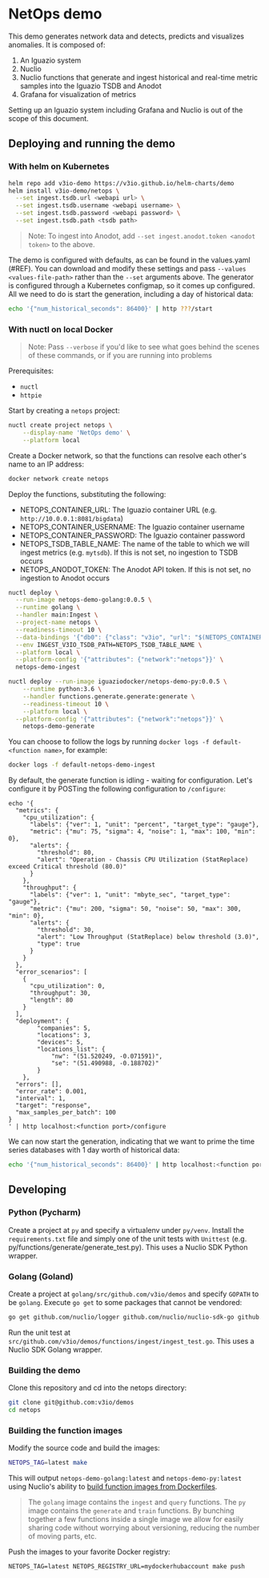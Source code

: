 # NetOps demo

This demo generates network data and detects, predicts and visualizes anomalies. It is composed of:
1. An Iguazio system
2. Nuclio
3. Nuclio functions that generate and ingest historical and real-time metric samples into the Iguazio TSDB and Anodot
4. Grafana for visualization of metrics

Setting up an Iguazio system including Grafana and Nuclio is out of the scope of this document. 

## Deploying and running the demo

### With helm on Kubernetes
```sh
helm repo add v3io-demo https://v3io.github.io/helm-charts/demo
helm install v3io-demo/netops \
  --set ingest.tsdb.url <webapi url> \
  --set ingest.tsdb.username <webapi username> \
  --set ingest.tsdb.password <webapi password> \
  --set ingest.tsdb.path <tsdb path>
```

> Note: To ingest into Anodot, add `--set ingest.anodot.token <anodot token>` to the above. 

The demo is configured with defaults, as can be found in the values.yaml (#REF). You can download and modify these settings and pass `--values <values-file-path>` rather than the `--set` arguments above. The generator is configured through a Kubernetes configmap, so it comes up configured. All we need to do is start the generation, including a day of historical data:

```sh
echo '{"num_historical_seconds": 86400}' | http ???/start
```

### With nuctl on local Docker
> Note: Pass `--verbose` if you'd like to see what goes behind the scenes of these commands, or if you are running into problems

Prerequisites:
* `nuctl`
* `httpie`

Start by creating a `netops` project:
```sh
nuctl create project netops \
	--display-name 'NetOps demo' \
	--platform local
```

Create a Docker network, so that the functions can resolve each other's name to an IP address:
```sh
docker network create netops
```

Deploy the functions, substituting the following:
* NETOPS_CONTAINER_URL: The Iguazio container URL (e.g. `http://10.0.0.1:8081/bigdata`)
* NETOPS_CONTAINER_USERNAME: The Iguazio container username
* NETOPS_CONTAINER_PASSWORD: The Iguazio container password
* NETOPS_TSDB_TABLE_NAME: The name of the table to which we will ingest metrics (e.g. `mytsdb`). If this is not set, no ingestion to TSDB occurs
* NETOPS_ANODOT_TOKEN: The Anodot API token. If this is not set, no ingestion to Anodot occurs

```sh
nuctl deploy \
  --run-image netops-demo-golang:0.0.5 \
  --runtime golang \
  --handler main:Ingest \
  --project-name netops \
  --readiness-timeout 10 \
  --data-bindings '{"db0": {"class": "v3io", "url": "$(NETOPS_CONTAINER_URL)", "secret": "NETOPS_CONTAINER_USERNAME:NETOPS_CONTAINER_PASSWORD"}}' \
  --env INGEST_V3IO_TSDB_PATH=NETOPS_TSDB_TABLE_NAME \
  --platform local \
  --platform-config '{"attributes": {"network":"netops"}}' \
  netops-demo-ingest

nuctl deploy --run-image iguaziodocker/netops-demo-py:0.0.5 \
	--runtime python:3.6 \
	--handler functions.generate.generate:generate \
	--readiness-timeout 10 \
	--platform local \
  --platform-config '{"attributes": {"network":"netops"}}' \
	netops-demo-generate
```

You can choose to follow the logs by running `docker logs -f default-<function name>`, for example:
```sh
docker logs -f default-netops-demo-ingest
```

By default, the generate function is idling - waiting for configuration. Let's configure it by POSTing the following configuration to `/configure`:
```
echo '{
  "metrics": {
    "cpu_utilization": {
      "labels": {"ver": 1, "unit": "percent", "target_type": "gauge"},
      "metric": {"mu": 75, "sigma": 4, "noise": 1, "max": 100, "min": 0},
      "alerts": {
        "threshold": 80,
        "alert": "Operation - Chassis CPU Utilization (StatReplace) exceed Critical threshold (80.0)"
      }
    },
    "throughput": {
      "labels": {"ver": 1, "unit": "mbyte_sec", "target_type": "gauge"},
      "metric": {"mu": 200, "sigma": 50, "noise": 50, "max": 300, "min": 0},
      "alerts": {
        "threshold": 30,
        "alert": "Low Throughput (StatReplace) below threshold (3.0)",
        "type": true
      }
    }
  },
  "error_scenarios": [
    {
      "cpu_utilization": 0,
      "throughput": 30,
      "length": 80
    }
  ],
  "deployment": {
        "companies": 5,
        "locations": 3,
        "devices": 5,
        "locations_list": {
            "nw": "(51.520249, -0.071591)",
            "se": "(51.490988, -0.188702)"
        }
    },
  "errors": [],
  "error_rate": 0.001,
  "interval": 1,
  "target": "response",
  "max_samples_per_batch": 100
}
' | http localhost:<function port>/configure
```

We can now start the generation, indicating that we want to prime the time series databases with 1 day worth of historical data:

```sh
echo '{"num_historical_seconds": 86400}' | http localhost:<function port>/start
```

## Developing

### Python (Pycharm)
Create a project at `py` and specify a virtualenv under `py/venv`. Install the `requirements.txt` file and simply one of the unit tests with `Unittest` (e.g. py/functions/generate/generate_test.py). This uses a Nuclio SDK Python wrapper.

### Golang (Goland)
Create a project at `golang/src/github.com/v3io/demos` and specify `GOPATH` to be `golang`. Execute `go get` to some packages that cannot be vendored:
```sh
go get github.com/nuclio/logger github.com/nuclio/nuclio-sdk-go github.com/v3io/v3io-go-http
```

Run the unit test at `src/github.com/v3io/demos/functions/ingest/ingest_test.go`. This uses a Nuclio SDK Golang wrapper.

### Building the demo

Clone this repository and cd into the netops directory:
```sh
git clone git@github.com:v3io/demos
cd netops
```

### Building the function images
Modify the source code and build the images:
```sh
NETOPS_TAG=latest make
```

This will output `netops-demo-golang:latest` and `netops-demo-py:latest` using Nuclio's ability to [build function images from Dockerfiles](https://github.com/nuclio/nuclio/blob/master/docs/tasks/deploy-functions-from-dockerfile.md). 
> The `golang` image contains the `ingest` and `query` functions. The `py` image contains the `generate` and `train` functions. By bunching together a few functions inside a single image we allow for easily sharing code without worrying about versioning, reducing the number of moving parts, etc. 

Push the images to your favorite Docker registry:
```
NETOPS_TAG=latest NETOPS_REGISTRY_URL=mydockerhubaccount make push
```

